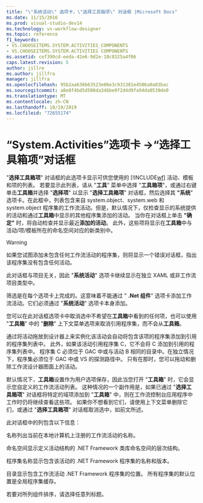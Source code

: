 ```yaml
---
title: "\"系统活动\" 选项卡，\"选择工具箱项\" 对话框 |Microsoft Docs"
ms.date: 11/15/2016
ms.prod: visual-studio-dev14
ms.technology: vs-workflow-designer
ms.topic: reference
f1_keywords:
- VS.CHOOSEITEMS.SYSTEM.ACTIVITIES_COMPONENTS
- VS.CHOOSEITEMS.SYSTEM.ACTIVITIES COMPONENTS
ms.assetid: cef390cd-eeda-42e6-9d2e-18c8325a4f06
caps.latest.revision: 5
author: jillre
ms.author: jillfra
manager: jillfra
ms.openlocfilehash: 95b2aa636b63523e06e3c931381e4506a0a03bac
ms.sourcegitcommit: a8e8f4bd5d508da34bbe9f2d4d9fa94da0539de0
ms.translationtype: MT
ms.contentlocale: zh-CN
ms.lasthandoff: 10/19/2019
ms.locfileid: "72655174"
---
```

# <a name="systemactivities-tab-choose-toolbox-items-dialog-box"></a>“System.Activities”选项卡 ->“选择工具箱项”对话框
"**选择工具箱项**" 对话框的此选项卡显示可供您使用的 [!INCLUDE[wf](../includes/wf-md.md)] 活动、模板和项的列表。 若要显示此列表，请从 "**工具**" 菜单中选择 "**工具箱项**"，或通过右键单击**工具箱**并选择 "**选择项**" 以显示 "**选择工具箱项**" 对话框，然后选择其 **"系统**" 选项卡。在此框中，列表包含来自 system.object、system.web 和 system.object 程序集的工作流活动。但是，默认情况下，仅检查显示的系统提供的活动和通过**工具箱**中显示的其他程序集添加的活动。 当你在对话框上单击 **"确定"** 时，将自动检查并显示最近**添加的活动**。 此外，这些项将显示在**工具箱**中与活动/项/模板所在的命名空间对应的新类别中。

> [!WARNING]
> 如果您试图添加未包含任何工作流活动的程序集，则将显示一个错误对话框，指出该程序集没有包含任何活动。

 此对话框与项目无关，因此 "**系统活动**" 选项卡继续显示在独立 XAML 或非工作流项目类型中。

 筛选是在每个选项卡上完成的。这意味着不能通过 " **.Net 组件**" 选项卡添加工作流活动。它们必须通过 "**系统活动**" 选项卡本身添加。

 您可以在此对话框选项卡中取消选中不希望在**工具箱**中看到的任何项，也可以使用 "**工具箱**" 中的 "**删除**" 上下文菜单选项来取消引用程序集，而不会从**工具箱**。

 通过将活动拖放到设计器上来实例化该活动会自动将包含该项的程序集添加到引用的程序集列表中。 此外，如果该活动引用程序集 C，它不会将 C 添加到引用的程序集列表中。 程序集 C 必须位于 GAC 中或与活动 B 相同的目录中。在独立情况下，程序集必须位于 GAC 中或 VS 的探测路径中。 只有在那时，您可以拖动和删除工作流设计器图面上的活动。

 默认情况下，**工具箱**设置作为用户选项保存，因此当您打开 "**工具箱**" 时，它会显示您自定义的工作流活动列表。 这种情况的一个副作用是，如果已通过 "**选择工具箱项**" 对话框将特定的域项添加到 "**工具箱**" 中，则在工作流控制台应用程序中工作时仍将继续查看这些项。 如果你不想看到它们，请使用上下文菜单删除它们，或通过 "**选择工具箱项**" 对话框取消选中，如前文所述。

 此对话框中的列包含以下信息：

 名称列出当前在本地计算机上注册的工作流活动的名称。

 命名空间显示定义活动结构的 .NET Framework 类库命名空间的层次结构。

 程序集名称显示包含该活动的 .NET Framework 程序集的名称和版本。

 目录显示包含工作流活动 .NET Framework 程序集的位置。 所有程序集的默认位置是全局程序集缓存。

 若要对所列组件排序，请选择任意列标题。
